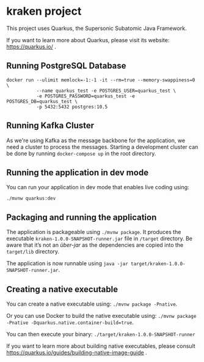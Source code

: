 # kraken project

This project uses Quarkus, the Supersonic Subatomic Java Framework.

If you want to learn more about Quarkus, please visit its website: https://quarkus.io/ .

## Running PostgreSQL Database

```
docker run --ulimit memlock=-1:-1 -it --rm=true --memory-swappiness=0 \
           --name quarkus_test -e POSTGRES_USER=quarkus_test \
           -e POSTGRES_PASSWORD=quarkus_test -e POSTGRES_DB=quarkus_test \
           -p 5432:5432 postgres:10.5
```

## Running Kafka Cluster

As we're using Kafka as the message backbone for the application,
we need a cluster to process the messages.
Starting a development cluster can be done by running `docker-compose up` in the root directory.

## Running the application in dev mode

You can run your application in dev mode that enables live coding using:
```
./mvnw quarkus:dev
```

## Packaging and running the application

The application is packageable using `./mvnw package`.
It produces the executable `kraken-1.0.0-SNAPSHOT-runner.jar` file in `/target` directory.
Be aware that it’s not an _über-jar_ as the dependencies are copied into the `target/lib` directory.

The application is now runnable using `java -jar target/kraken-1.0.0-SNAPSHOT-runner.jar`.

## Creating a native executable

You can create a native executable using: `./mvnw package -Pnative`.

Or you can use Docker to build the native executable using: `./mvnw package -Pnative -Dquarkus.native.container-build=true`.

You can then execute your binary: `./target/kraken-1.0.0-SNAPSHOT-runner`

If you want to learn more about building native executables, please consult https://quarkus.io/guides/building-native-image-guide .